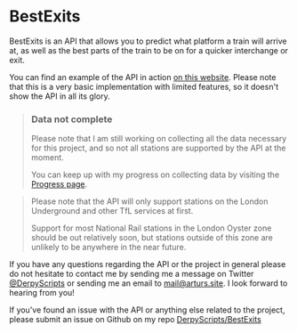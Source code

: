 # BestExits

BestExits is an API that allows you to predict what platform a train will arrive at, as well as the best parts of the train to be on for a quicker interchange or exit.

You can find an example of the API in action [on this website](https://bestexits.arturs.site). Please note that this is a very basic implementation with limited features, so it doesn't show the API in all its glory.

<!-- theme: warning -->
> ### Data not complete
> Please note that I am still working on collecting all the data necessary for this project, and so not all stations are supported by the API at the moment.
>
> You can keep up with my progress on collecting data by visiting the [Progress page](2.-Progress.md).

> Please note that the API will only support stations on the London Underground and other TfL services at first.
> 
> Support for most National Rail stations in the London Oyster zone should be out relatively soon, but stations outside of this zone are unlikely to be anywhere in the near future.

If you have any questions regarding the API or the project in general please do not hesitate to contact me by sending me a message on Twitter [@DerpyScripts](https://twitter.com/DerpyScripts) or sending me an email to [mail@arturs.site](mailto:mail@arturs.site). I look forward to hearing from you!

If you've found an issue with the API or anything else related to the project, please submit an issue on Github on my repo [DerpyScripts/BestExits](https://github.com/DerpyScripts/BestExits)